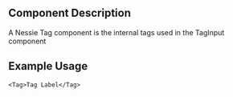 Component Description
---------------------

A Nessie Tag component is the internal tags used in the TagInput component

Example Usage
-------------

    <Tag>Tag Label</Tag>
